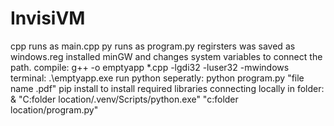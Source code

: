 # InvisiVM

cpp runs as main.cpp 
py runs as program.py
regirsters was saved as windows.reg 
installed minGW and changes system variables to connect the path. 
compile: g++ -o emptyapp *.cpp -lgdi32 -luser32 -mwindows
terminal: .\emptyapp.exe 
run python seperatly: python program.py "file name .pdf"
pip install to install required libraries 
connecting locally in folder: & "C:folder location/.venv/Scripts/python.exe" "c:folder location/program.py"
